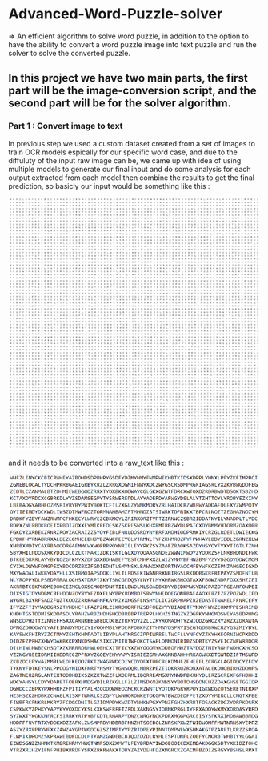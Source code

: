 # Advanced-Word-Puzzle-solver
=> An efficient algorithm to solve word puzzle, in addition to the option to have the ability to convert a word puzzle image into text puzzle and run the solver to solve the converted puzzle. 
## In this project we have two main parts, the first part will be the image-conversion script, and the second part will be for the solver algorithm. 
### Part 1 : Convert image to text 
In previous step we used a custom dataset created from a set of images to train OCR models espically for our specific word case, and due to the diffuluty of the input raw image can be, we came up with idea of using multiple models to generate our final input and do some analysis for each output extracted from each model then combine the results to get the final prediction, so basicly our input would be something like this :

![alt text](images/rednew.png)

and it needs to be converted into a raw_text like this : 

![alt text](images/raw_text.PNG)

